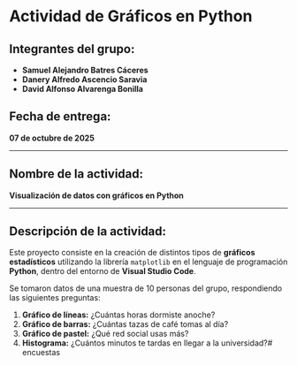 #  Actividad de Gráficos en Python

##  Integrantes del grupo:
- **Samuel Alejandro Batres Cáceres**  
- **Danery Alfredo Ascencio Saravia**  
- **David Alfonso Alvarenga Bonilla**

##  Fecha de entrega:
**07 de octubre de 2025**

---

##  Nombre de la actividad:
**Visualización de datos con gráficos en Python**

---

##  Descripción de la actividad:
Este proyecto consiste en la creación de distintos tipos de **gráficos estadísticos** utilizando la librería `matplotlib` en el lenguaje de programación **Python**, dentro del entorno de **Visual Studio Code**.  

Se tomaron datos de una muestra de 10 personas del grupo, respondiendo las siguientes preguntas:

1. **Gráfico de líneas:** ¿Cuántas horas dormiste anoche?  
2. **Gráfico de barras:** ¿Cuántas tazas de café tomas al día?  
3. **Gráfico de pastel:** ¿Qué red social usas más?  
4. **Histograma:** ¿Cuántos minutos te tardas en llegar a la universidad?# encuestas
